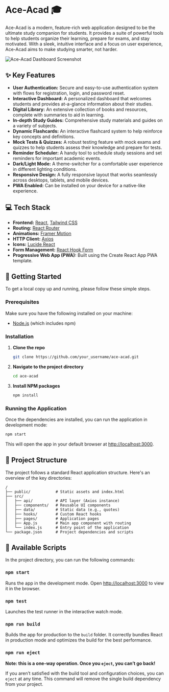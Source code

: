 # Ace-Acad 🎓

Ace-Acad is a modern, feature-rich web application designed to be the ultimate study companion for students. It provides a suite of powerful tools to help students organize their learning, prepare for exams, and stay motivated. With a sleek, intuitive interface and a focus on user experience, Ace-Acad aims to make studying smarter, not harder.

![Ace-Acad Dashboard Screenshot](https://via.placeholder.com/800x400.png?text=Ace-Acad+Dashboard)

## ✨ Key Features

-   **User Authentication:** Secure and easy-to-use authentication system with flows for registration, login, and password reset.
-   **Interactive Dashboard:** A personalized dashboard that welcomes students and provides at-a-glance information about their studies.
-   **Digital Library:** An extensive collection of books and resources, complete with summaries to aid in learning.
-   **In-depth Study Guides:** Comprehensive study materials and guides on a variety of subjects.
-   **Dynamic Flashcards:** An interactive flashcard system to help reinforce key concepts and definitions.
-   **Mock Tests & Quizzes:** A robust testing feature with mock exams and quizzes to help students assess their knowledge and prepare for tests.
-   **Reminder Scheduler:** A handy tool to schedule study sessions and set reminders for important academic events.
-   **Dark/Light Mode:** A theme-switcher for a comfortable user experience in different lighting conditions.
-   **Responsive Design:** A fully responsive layout that works seamlessly across desktops, tablets, and mobile devices.
-   **PWA Enabled:** Can be installed on your device for a native-like experience.

## 💻 Tech Stack

-   **Frontend:** [React](https://reactjs.org/), [Tailwind CSS](https://tailwindcss.com/)
-   **Routing:** [React Router](https://reactrouter.com/)
-   **Animations:** [Framer Motion](https://www.framer.com/motion/)
-   **HTTP Client:** [Axios](https://axios-http.com/)
-   **Icons:** [Lucide React](https://lucide.dev/)
-   **Form Management:** [React Hook Form](https://react-hook-form.com/)
-   **Progressive Web App (PWA):** Built using the Create React App PWA template.

## 🚀 Getting Started

To get a local copy up and running, please follow these simple steps.

### Prerequisites

Make sure you have the following installed on your machine:
- [Node.js](https://nodejs.org/en/) (which includes npm)

### Installation

1.  **Clone the repo**
    ```sh
    git clone https://github.com/your_username/ace-acad.git
    ```
2.  **Navigate to the project directory**
    ```sh
    cd ace-acad
    ```
3.  **Install NPM packages**
    ```sh
    npm install
    ```

### Running the Application

Once the dependencies are installed, you can run the application in development mode:
```sh
npm start
```
This will open the app in your default browser at [http://localhost:3000](http://localhost:3000).

## 📂 Project Structure

The project follows a standard React application structure. Here's an overview of the key directories:

```
/
├── public/           # Static assets and index.html
├── src/
│   ├── api/          # API layer (Axios instance)
│   ├── components/   # Reusable UI components
│   ├── data/         # Static data (e.g., quotes)
│   ├── hooks/        # Custom React hooks
│   ├── pages/        # Application pages
│   ├── App.js        # Main app component with routing
│   └── index.js      # Entry point of the application
└── package.json      # Project dependencies and scripts
```

## 📜 Available Scripts

In the project directory, you can run the following commands:

### `npm start`

Runs the app in the development mode.
Open [http://localhost:3000](http://localhost:3000) to view it in the browser.

### `npm test`

Launches the test runner in the interactive watch mode.

### `npm run build`

Builds the app for production to the `build` folder.
It correctly bundles React in production mode and optimizes the build for the best performance.

### `npm run eject`

**Note: this is a one-way operation. Once you `eject`, you can’t go back!**

If you aren’t satisfied with the build tool and configuration choices, you can `eject` at any time. This command will remove the single build dependency from your project.
